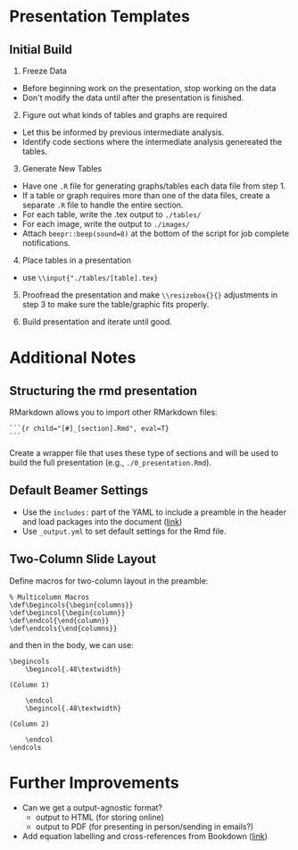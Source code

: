 # Presentation Templates

Initial Build
-------------

1. Freeze Data

- Before beginning work on the presentation, stop working on the data
- Don't modify the data until after the presentation is finished.

2. Figure out what kinds of tables and graphs are required

- Let this be informed by previous intermediate analysis.
- Identify code sections where the intermediate analysis genereated the tables.

3. Generate New Tables

- Have one `.R` file for generating graphs/tables each data file from step 1.
- If a table or graph requires more than one of the data files, create a
 separate `.R` file to handle the entire section.
- For each table, write the .tex output to `./tables/`
- For each image, write the output to `./images/`
- Attach `beepr::beep(sound=8)` at the bottom of the script for job complete notifications.

4. Place tables in a presentation

- use `\\input{"./tables/[table].tex}`

5. Proofread the presentation and make `\\resizebox{}{}` adjustments in step 3 to
make sure the table/graphic fits properly.

6. Build presentation and iterate until good.


Additional Notes
================

Structuring the rmd presentation
--------------------------------

RMarkdown allows you to import other RMarkdown files:

````
```{r child="[#]_[section].Rmd", eval=T}
```
````

Create a wrapper file that uses these type of sections and will be used to build
the full presentation (e.g., `./0_presentation.Rmd`).

Default Beamer Settings
-----------------------

- Use the `includes:` part of the YAML  to include a preamble in the header and load packages into the
document ([link](http://rmarkdown.rstudio.com/beamer_presentation_format.html#includes))
- Use `_output.yml` to set default settings for the Rmd file.



Two-Column Slide Layout
-----------------------

Define macros for two-column layout in the preamble:

```
% Multicolumn Macros
\def\begincols{\begin{columns}}
\def\begincol{\begin{column}}
\def\endcol{\end{column}}
\def\endcols{\end{columns}}
```

and then in the body, we can use:

```
\begincols
    \begincol{.48\textwidth}

(Column 1)

    \endcol
    \begincol{.48\textwidth}

(Column 2)

    \endcol
\endcols
```

Further Improvements
====================

- Can we get a output-agnostic format?
    - output to HTML (for storing online)
    - output to PDF (for presenting in person/sending in emails?)
- Add equation labelling and cross-references from Bookdown ([link](https://bookdown.org/yihui/bookdown/a-single-document.html))
